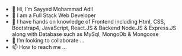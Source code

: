 - 👋 Hi, I’m Sayyed Mohammad Adil
- 👀 I am a Full Stack Web Developer
- 🌱 I have hands on knowledge of Frontend including Html, CSS, Bootstrap4, JavaScript, React.JS &
      Backend Node.JS & Express.JS along with Database such as MySql, MongoDb & Mongoose
- 💞️ I’m looking to collaborate ...
- 📫 How to reach me ...

<!---
Sayyed Mohammad Adil is a ✨ special ✨ repository because its `README.md` (this file) appears on your GitHub profile.
You can click the Preview link to take a look at your changes.
--->
